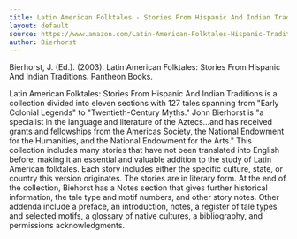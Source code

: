 ```yaml
---
title: Latin American Folktales - Stories From Hispanic And Indian Traditions
layout: default
source: https://www.amazon.com/Latin-American-Folktales-Hispanic-Traditions/dp/0375714391/ref=sr_1_1?dchild=1&keywords=Latin+American+Folktales%3A+Stories+From+Hispanic+And+Indian+Traditions&qid=1619453369&s=books&sr=1-1
author: Bierhorst
---
```

Bierhorst, J. (Ed.). (2003). Latin American Folktales: Stories From Hispanic And Indian Traditions. Pantheon Books.

Latin American Folktales: Stories From Hispanic And Indian Traditions is a collection divided into eleven sections with 127 tales spanning from "Early Colonial Legends" to "Twentieth-Century Myths." John Bierhorst is "a specialist in the language and literature of the Aztecs…and has received grants and fellowships from the Americas Society, the National Endowment for the Humanities, and the National Endowment for the Arts." This collection includes many stories that have not been translated into English before, making it an essential and valuable addition to the study of Latin American folktales. Each story includes either the specific culture, state, or country this version originates. The stories are in literary form. At the end of the collection, Biehorst has a Notes section that gives further historical information, the tale type and motif numbers, and other story notes. Other addenda include a preface, an introduction, notes, a register of tale types and selected motifs, a glossary of native cultures, a bibliography, and permissions acknowledgments.
